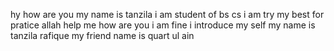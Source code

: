 hy how  are you 
my name is tanzila 
i am student of bs cs
i am try my best for pratice
allah help me 
how are you
i am fine 
i  introduce my self
my name is tanzila rafique
my friend name is quart ul ain

